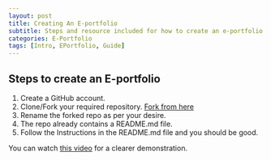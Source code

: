 ```yaml
---
layout: post
title: Creating An E-portfolio
subtitle: Steps and resource included for how to create an e-portfolio
categories: E-Portfolio
tags: [Intro, EPortfolio, Guide]
---
```


## Steps to create an E-portfolio
1. Create a GitHub account.
2. Clone/Fork your required repository. [Fork from here](https://github.com/datamaunz/jekyll-blog-template)
3. Rename the forked repo as per your desire.
4. The repo already contains a README.md file.
5. Follow the Instructions in the README.md file and you should be good.

You can watch [this video](https://www.youtube.com/watch?v=TRIys0HLJuU) for a clearer demonstration.
